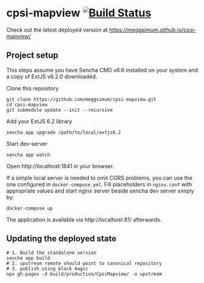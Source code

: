 # cpsi-mapview [![Build Status](https://travis-ci.org/meggsimum/cpsi-mapview.svg?branch=master)](https://travis-ci.org/meggsimum/cpsi-mapview)

Check out the latest deployed version at https://meggsimum.github.io/cpsi-mapview/

## Project setup

This steps assume you have Sencha CMD v6.6 installed on your system and a copy of ExtJS v6.2.0 downloaded.

Clone this repository

```
git clone https://github.com/meggsimum/cpsi-mapview.git
cd cpsi-mapview
git submodule update --init --recursive
```

Add your ExtJS 6.2 library

```
sencha app upgrade /path/to/local/extjs6.2
```

Start dev-server

```
sencha app watch
```

Open http://localhost:1841 in your browser.

If a simple local server is needed to omit CORS problems, you can use the one configured in `docker-compose.yml`.
Fill placeholders in `nginx.conf` with appropriate values and start nginx server beside sencha dev server simply by:

```
docker-compose up
```
The application is available via http://localhost:81/ afterwards.

## Updating the deployed state

```
# 1. Build the standalone version
sencha app build
# 2. upstream remote should point to canonical repository
# 3. publish using black magic
npx gh-pages -d build/production/CpsiMapview/ -o upstream

```
